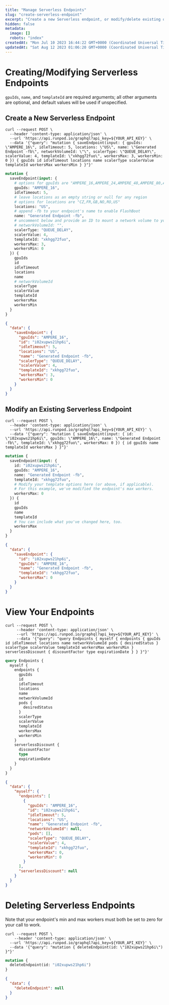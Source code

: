 ```yaml
---
title: "Manage Serverless Endpoints"
slug: "create-serverless-endpoint"
excerpt: "Create a new Serverless endpoint, or modify/delete existing ones."
hidden: false
metadata: 
  image: []
  robots: "index"
createdAt: "Mon Jul 10 2023 16:44:22 GMT+0000 (Coordinated Universal Time)"
updatedAt: "Sat Aug 12 2023 01:06:20 GMT+0000 (Coordinated Universal Time)"
---
```


# Creating/Modifying Serverless Endpoints

`gpuIds`, `name`, and `templateId` are required arguments; all other arguments are optional, and default values will be used if unspecified.

## Create a New Serverless Endpoint

<!-- dprint-ignore-start -->
```curl
curl --request POST \
  --header 'content-type: application/json' \
  --url 'https://api.runpod.io/graphql?api_key=${YOUR_API_KEY}' \
  --data '{"query": "mutation { saveEndpoint(input: { gpuIds: \"AMPERE_16\", idleTimeout: 5, locations: \"US\", name: \"Generated Endpoint -fb\", networkVolumeId: \"\", scalerType: \"QUEUE_DELAY\", scalerValue: 4, templateId: \"xkhgg72fuo\", workersMax: 3, workersMin: 0 }) { gpuIds id idleTimeout locations name scalerType scalerValue templateId workersMax workersMin } }"}'
```
```graphql
mutation {
  saveEndpoint(input: {
    # options for gpuIds are "AMPERE_16,AMPERE_24,AMPERE_48,AMPERE_80,ADA_24"
    gpuIds: "AMPERE_16",
    idleTimeout: 5,
    # leave locations as an empty string or null for any region
    # options for locations are "CZ,FR,GB,NO,RO,US"
    locations: "US",
    # append -fb to your endpoint's name to enable FlashBoot
    name: "Generated Endpoint -fb",
    # uncomment below and provide an ID to mount a network volume to your workers
    # networkVolumeId: "",
    scalerType: "QUEUE_DELAY",
    scalerValue: 4,
    templateId: "xkhgg72fuo",
    workersMax: 3,
    workersMin: 0
  }) {
    gpuIds
    id
    idleTimeout
    locations
    name
    # networkVolumeId
    scalerType
    scalerValue
    templateId
    workersMax
    workersMin
  }
}
```
```json Output | JSON
{
  "data": {
    "saveEndpoint": {
      "gpuIds": "AMPERE_16",
      "id": "i02xupws21hp6i",
      "idleTimeout": 5,
      "locations": "US",
      "name": "Generated Endpoint -fb",
      "scalerType": "QUEUE_DELAY",
      "scalerValue": 4,
      "templateId": "xkhgg72fuo",
      "workersMax": 3,
      "workersMin": 0
    }
  }
}
```
<!-- dprint-ignore-end -->

## Modify an Existing Serverless Endpoint

<!-- dprint-ignore-start -->
```curl
curl --request POST \
  --header 'content-type: application/json' \
  --url 'https://api.runpod.io/graphql?api_key=${YOUR_API_KEY}' \
  --data '{"query": "mutation { saveEndpoint(input: { id: \"i02xupws21hp6i\", gpuIds: \"AMPERE_16\", name: \"Generated Endpoint -fb\", templateId: \"xkhgg72fuo\", workersMax: 0 }) { id gpuIds name templateId workersMax } }"}'
```
```graphql
mutation {
  saveEndpoint(input: {
    id: "i02xupws21hp6i",
    gpuIds: "AMPERE_16",
    name: "Generated Endpoint -fb",
    templateId: "xkhgg72fuo",
    # Modify your template options here (or above, if applicable).
    # For this example, we've modified the endpoint's max workers.
    workersMax: 0
  }) {
    id
    gpuIds
    name
    templateId
    # You can include what you've changed here, too.
    workersMax
  }
}
```
```json Output | JSON
{
  "data": {
    "saveEndpoint": {
      "id": "i02xupws21hp6i",
      "gpuIds": "AMPERE_16",
      "name": "Generated Endpoint -fb",
      "templateId": "xkhgg72fuo",
      "workersMax": 0
    }
  }
}
```
<!-- dprint-ignore-end -->

# View Your Endpoints

<!-- dprint-ignore-start -->
```curl
curl --request POST \
     --header 'content-type: application/json' \
     --url 'https://api.runpod.io/graphql?api_key=${YOUR_API_KEY}' \
     --data '{"query": "query Endpoints { myself { endpoints { gpuIds id idleTimeout locations name networkVolumeId pods { desiredStatus } scalerType scalerValue templateId workersMax workersMin } serverlessDiscount { discountFactor type expirationDate } } }"}'
```
```graphql
query Endpoints {
  myself {
    endpoints {
      gpuIds
      id
      idleTimeout
      locations
      name
      networkVolumeId
      pods {
        desiredStatus
      }
      scalerType
      scalerValue
      templateId
      workersMax
      workersMin
    }
    serverlessDiscount {
      discountFactor
      type
      expirationDate
    }
  }
}
```
```json Output | JSON
{
  "data": {
    "myself": {
      "endpoints": [
        {
          "gpuIds": "AMPERE_16",
          "id": "i02xupws21hp6i",
          "idleTimeout": 5,
          "locations": "US",
          "name": "Generated Endpoint -fb",
          "networkVolumeId": null,
          "pods": [],
          "scalerType": "QUEUE_DELAY",
          "scalerValue": 4,
          "templateId": "xkhgg72fuo",
          "workersMax": 0,
          "workersMin": 0
        }
      ],
      "serverlessDiscount": null
    }
  }
}
```
<!-- dprint-ignore-end -->

# Deleting Serverless Endpoints

Note that your endpoint's min and max workers must both be set to zero for your call to work.

<!-- dprint-ignore-start -->
```curl
curl --request POST \
	--header 'content-type: application/json' \
  --url 'https://api.runpod.io/graphql?api_key=${YOUR_API_KEY}' \
  --data '{"query": "mutation { deleteEndpoint(id: \"i02xupws21hp6i\") }"}'
```
```graphql
mutation {
  deleteEndpoint(id: "i02xupws21hp6i")
}
```
```json Output | JSON
{
  "data": {
    "deleteEndpoint": null
  }
}
```
<!-- dprint-ignore-end -->
